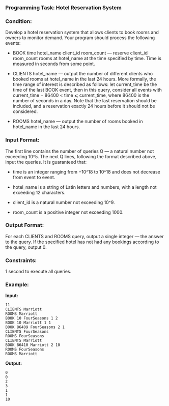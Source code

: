 ### Programming Task: Hotel Reservation System

### Condition:
Develop a hotel reservation system that allows clients to book rooms and owners to monitor demand. Your program should process the following events:

- BOOK time hotel_name client_id room_count — reserve client_id room_count rooms at hotel_name at the time specified by time. Time is measured in seconds from some point.

- CLIENTS hotel_name — output the number of different clients who booked rooms at hotel_name in the last 24 hours. More formally, the time range of interest is described as follows: let current_time be the time of the last BOOK event, then in this query, consider all events with current_time − 86400 < time ⩽ current_time, where 86400 is the number of seconds in a day. Note that the last reservation should be included, and a reservation exactly 24 hours before it should not be considered.

- ROOMS hotel_name — output the number of rooms booked in hotel_name in the last 24 hours.

### Input Format:
The first line contains the number of queries Q — a natural number not exceeding 10^5. The next Q lines, following the format described above, input the queries. It is guaranteed that:

- time is an integer ranging from −10^18 to 10^18 and does not decrease from event to event.

- hotel_name is a string of Latin letters and numbers, with a length not exceeding 12 characters.

- client_id is a natural number not exceeding 10^9.

- room_count is a positive integer not exceeding 1000.

### Output Format:
For each CLIENTS and ROOMS query, output a single integer — the answer to the query. If the specified hotel has not had any bookings according to the query, output 0.

### Constraints:
1 second to execute all queries.

### Example:

**Input:**
```
11
CLIENTS Marriott
ROOMS Marriott
BOOK 10 FourSeasons 1 2
BOOK 10 Marriott 1 1
BOOK 86409 FourSeasons 2 1
CLIENTS FourSeasons
ROOMS FourSeasons
CLIENTS Marriott
BOOK 86410 Marriott 2 10
ROOMS FourSeasons
ROOMS Marriott
```

**Output:**
```
0
0
2
3
1
1
10
```
